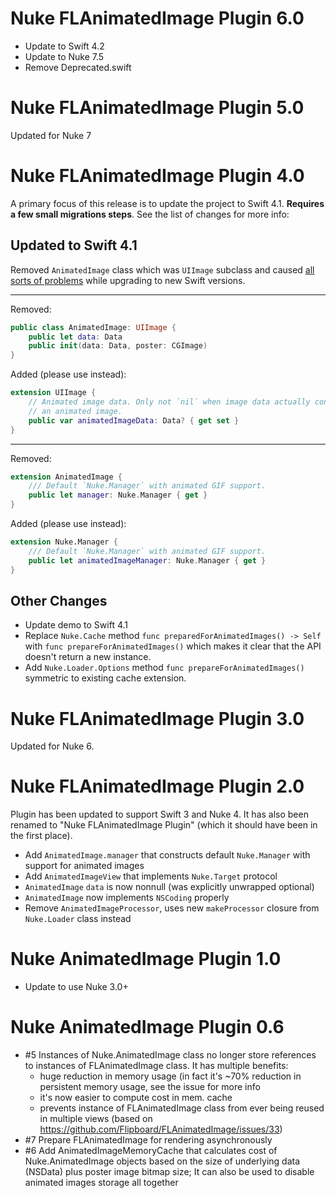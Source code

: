 # Nuke FLAnimatedImage Plugin 6.0

- Update to Swift 4.2
- Update to Nuke 7.5
- Remove Deprecated.swift

# Nuke FLAnimatedImage Plugin 5.0

Updated for Nuke 7

# Nuke FLAnimatedImage Plugin 4.0

A primary focus of this release is to update the project to Swift 4.1.  **Requires a few small migrations steps**. See the list of changes for more info:

## Updated to Swift 4.1

Removed `AnimatedImage` class which was `UIImage` subclass and caused [all sorts of problems](https://github.com/kean/Nuke-Gifu-Plugin/issues/7) while upgrading to new Swift versions.

<hr/>

Removed:

```swift
public class AnimatedImage: UIImage {
    public let data: Data
    public init(data: Data, poster: CGImage)
}
```

Added (please use instead):

```swift
extension UIImage {
    // Animated image data. Only not `nil` when image data actually contains
    // an animated image.
    public var animatedImageData: Data? { get set }
}
```

<hr/>

Removed:

```swift
extension AnimatedImage {
    /// Default `Nuke.Manager` with animated GIF support.
    public let manager: Nuke.Manager { get }
}
```

Added (please use instead):

```swift
extension Nuke.Manager {
    /// Default `Nuke.Manager` with animated GIF support.
    public let animatedImageManager: Nuke.Manager { get }
}
```

## Other Changes

- Update demo to Swift 4.1
- Replace `Nuke.Cache` method `func preparedForAnimatedImages() -> Self` with `func prepareForAnimatedImages()` which makes it clear that the API doesn't return a new instance.
- Add `Nuke.Loader.Options` method `func prepareForAnimatedImages()` symmetric to existing cache extension.

# Nuke FLAnimatedImage Plugin 3.0

Updated for Nuke 6.

# Nuke FLAnimatedImage Plugin 2.0

Plugin has been updated to support Swift 3 and Nuke 4. It has also been renamed to "Nuke FLAnimatedImage Plugin" (which it should have been in the first place).

- Add `AnimatedImage.manager` that constructs default `Nuke.Manager` with support for animated images
- Add `AnimatedImageView` that implements `Nuke.Target` protocol
- `AnimatedImage` `data` is now nonnull (was explicitly unwrapped optional)
- `AnimatedImage` now implements `NSCoding` properly
- Remove `AnimatedImageProcessor`, uses new `makeProcessor` closure from `Nuke.Loader` class instead

# Nuke AnimatedImage Plugin 1.0

- Update to use Nuke 3.0+

# Nuke AnimatedImage Plugin 0.6

- #5 Instances of Nuke.AnimatedImage class no longer store references to instances of FLAnimatedImage class. It has multiple benefits: 
  - huge reduction in memory usage (in fact it's ~70% reduction in persistent memory usage, see the issue for more info
  - it's now easier to compute cost in mem. cache
  - prevents instance of FLAnimatedImage class from ever being reused in multiple views (based on https://github.com/Flipboard/FLAnimatedImage/issues/33)
- #7 Prepare FLAnimatedImage for rendering asynchronously
- #6 Add AnimatedImageMemoryCache that calculates cost of Nuke.AnimatedImage objects based on the size of underlying data (NSData) plus poster image bitmap size; It can also be used to disable animated images storage all together
